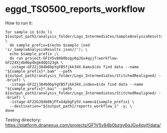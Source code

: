 # eggd_TSO500_reports_workflow

How to run it:

```
for sample in $(dx ls ${output_path}/analysis_folder/Logs_Intermediates/SampleAnalysisResults/*_SampleAnalysisResults.json); \
  do sample_prefix=$(echo $sample |sed 's/_SampleAnalysisResults.json//'); \
  echo $sample_prefix ;\
  dx run project-GF1V5v84b0bzgy6qJGx4qyjf:workflow-GF224Xj4b0bp4kgk4QQ323gk \
  -istage-GF22j384b0bpYgYB5fjkk34X.bam=$(dx find data --name "${sample_prefix}*.bam" --path ${output_path}/analysis_folder/Logs_Intermediates/StitchedRealigned/ --brief) \
  -istage-GF22j384b0bpYgYB5fjkk34X.index=$(dx find data --name "${sample_prefix}*.bai" --path ${output_path}/analysis_folder/Logs_Intermediates/StitchedRealigned/ --brief) \
  -istage-GF22GJQ4b0bjFFxG4pbgFy5V.name=${sample_prefix} \
  --destination="${output_path}/reports_workflow_1" -y; \
done
```

Testing directory:
https://platform.dnanexus.com/projects/GF1V5v84b0bzgy6qJGx4qyjf/data/